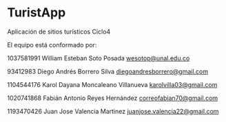 # TuristApp
Aplicación de sitios turísticos Ciclo4

El equipo está conformado por:

1037581991 William Esteban Soto Posada wesotop@unal.edu.co

93412983 Diego Andrés Borrero Silva diegoandresborrero@gmail.com

1104544176 Karol Dayana Moncaleano Villanueva karolvilla03@gmail.com

1020741868 Fabián Antonio Reyes Hernández correofabian70@gmail.com

1193470426 Juan Jose Valencia Martinez juanjose.valencia22@gmail.com
